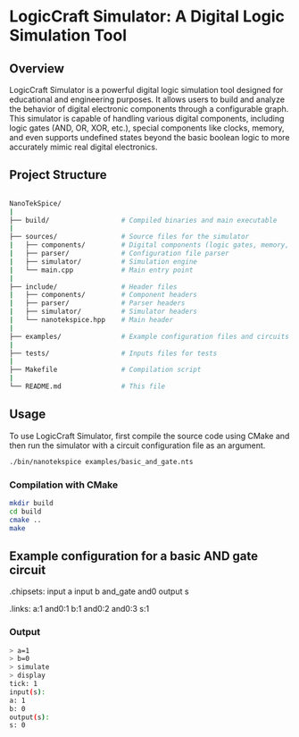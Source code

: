 # LogicCraft Simulator: A Digital Logic Simulation Tool

## Overview

LogicCraft Simulator is a powerful digital logic simulation tool designed for educational and engineering purposes. It allows users to build and analyze the behavior of digital electronic components through a configurable graph. This simulator is capable of handling various digital components, including logic gates (AND, OR, XOR, etc.), special components like clocks, memory, and even supports undefined states beyond the basic boolean logic to more accurately mimic real digital electronics.

## Project Structure

```bash

NanoTekSpice/
|
├── build/                  # Compiled binaries and main executable
|
├── sources/                # Source files for the simulator
|   ├── components/         # Digital components (logic gates, memory, etc.)
|   ├── parser/             # Configuration file parser
|   ├── simulator/          # Simulation engine
|   └── main.cpp            # Main entry point
|
├── include/                # Header files
|   ├── components/         # Component headers
|   ├── parser/             # Parser headers
|   ├── simulator/          # Simulator headers
|   └── nanotekspice.hpp    # Main header
|
├── examples/               # Example configuration files and circuits
|
├── tests/                  # Inputs files for tests
|
├── Makefile                # Compilation script
|
└── README.md               # This file
```

## Usage

To use LogicCraft Simulator, first compile the source code using CMake and then run the simulator with a circuit configuration file as an argument.

```bash
./bin/nanotekspice examples/basic_and_gate.nts
```

### Compilation with CMake

```bash
mkdir build
cd build
cmake ..
make
```

## Example configuration for a basic AND gate circuit

.chipsets:
input a
input b
and_gate and0
output s

.links:
a:1 and0:1
b:1 and0:2
and0:3 s:1

### Output

``` bash
> a=1
> b=0
> simulate
> display
tick: 1
input(s):
a: 1
b: 0
output(s):
s: 0
```

